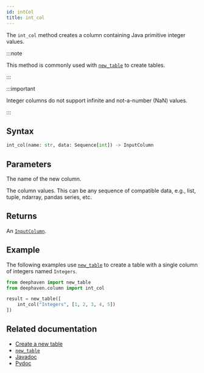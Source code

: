 ```yaml
---
id: intCol
title: int_col
---
```


The `int_col` method creates a column containing Java primitive integer values.

:::note

This method is commonly used with [`new_table`](./newTable.md) to create tables.

:::

:::important

Integer columns do not support infinite and not-a-number (NaN) values.

:::

## Syntax

```python syntax
int_col(name: str, data: Sequence[int]) -> InputColumn
```

## Parameters

<ParamTable>
<Param name="name" type="str">

The name of the new column.

</Param>
<Param name="data" type="Sequence[int]">

The column values. This can be any sequence of compatible data, e.g., list, tuple, ndarray, pandas series, etc.

</Param>
</ParamTable>

## Returns

An [`InputColumn`](https://deephaven.io/core/pydoc/code/deephaven.column.html#deephaven.column.InputColumn).

## Example

The following examples use [`new_table`](./newTable.md) to create a table with a single column of integers named `Integers`.

```python
from deephaven import new_table
from deephaven.column import int_col

result = new_table([
    int_col("Integers", [1, 2, 3, 4, 5])
])
```

## Related documentation

- [Create a new table](../../../how-to-guides/new-table.md)
- [`new_table`](./newTable.md)
- [Javadoc](<https://deephaven.io/core/javadoc/io/deephaven/engine/util/TableTools.html#intCol(java.lang.String,int...)>)
- [Pydoc](https://deephaven.io/core/pydoc/code/deephaven.column.html?highlight=int_col#deephaven.column.int_col)

